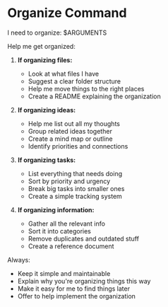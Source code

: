 # Organize Command

I need to organize: $ARGUMENTS

Help me get organized:

1. **If organizing files:**
   - Look at what files I have
   - Suggest a clear folder structure
   - Help me move things to the right places
   - Create a README explaining the organization

2. **If organizing ideas:**
   - Help me list out all my thoughts
   - Group related ideas together
   - Create a mind map or outline
   - Identify priorities and connections

3. **If organizing tasks:**
   - List everything that needs doing
   - Sort by priority and urgency
   - Break big tasks into smaller ones
   - Create a simple tracking system

4. **If organizing information:**
   - Gather all the relevant info
   - Sort it into categories
   - Remove duplicates and outdated stuff
   - Create a reference document

Always:
- Keep it simple and maintainable
- Explain why you're organizing things this way
- Make it easy for me to find things later
- Offer to help implement the organization